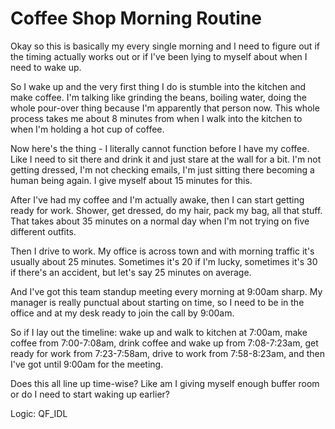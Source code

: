 # Coffee Shop Morning Routine

Okay so this is basically my every single morning and I need to figure out if the timing actually works out or if I've been lying to myself about when I need to wake up.

So I wake up and the very first thing I do is stumble into the kitchen and make coffee. I'm talking like grinding the beans, boiling water, doing the whole pour-over thing because I'm apparently that person now. This whole process takes me about 8 minutes from when I walk into the kitchen to when I'm holding a hot cup of coffee.

Now here's the thing - I literally cannot function before I have my coffee. Like I need to sit there and drink it and just stare at the wall for a bit. I'm not getting dressed, I'm not checking emails, I'm just sitting there becoming a human being again. I give myself about 15 minutes for this.

After I've had my coffee and I'm actually awake, then I can start getting ready for work. Shower, get dressed, do my hair, pack my bag, all that stuff. That takes about 35 minutes on a normal day when I'm not trying on five different outfits.

Then I drive to work. My office is across town and with morning traffic it's usually about 25 minutes. Sometimes it's 20 if I'm lucky, sometimes it's 30 if there's an accident, but let's say 25 minutes on average.

And I've got this team standup meeting every morning at 9:00am sharp. My manager is really punctual about starting on time, so I need to be in the office and at my desk ready to join the call by 9:00am.

So if I lay out the timeline: wake up and walk to kitchen at 7:00am, make coffee from 7:00-7:08am, drink coffee and wake up from 7:08-7:23am, get ready for work from 7:23-7:58am, drive to work from 7:58-8:23am, and then I've got until 9:00am for the meeting.

Does this all line up time-wise? Like am I giving myself enough buffer room or do I need to start waking up earlier?

Logic: QF_IDL
